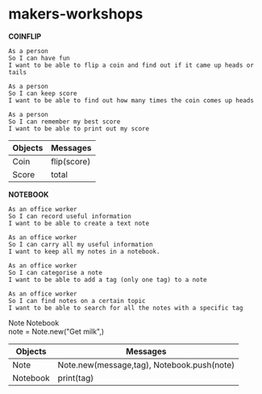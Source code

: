 # makers-workshops

**COINFLIP**
```
As a person
So I can have fun
I want to be able to flip a coin and find out if it came up heads or tails

As a person
So I can keep score
I want to be able to find out how many times the coin comes up heads

As a person
So I can remember my best score
I want to be able to print out my score
```

|    Objects   | Messages |
| ------------ | ----------- |
|     Coin   |  flip(score)        |
|    Score    |   total   |


**NOTEBOOK**

```
As an office worker
So I can record useful information
I want to be able to create a text note

As an office worker
So I can carry all my useful information
I want to keep all my notes in a notebook.

As an office worker
So I can categorise a note
I want to be able to add a tag (only one tag) to a note

As an office worker
So I can find notes on a certain topic
I want to be able to search for all the notes with a specific tag
```

Note                                 Notebook   
note = Note.new("Get milk",)


|    Objects   | Messages |
| ------------ | ----------- |
|     Note   |  Note.new(message,tag), Notebook.push(note)        |
|    Notebook    |   print(tag)   |
